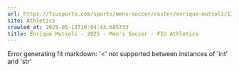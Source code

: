 ```yaml
---
url: https://fiusports.com/sports/mens-soccer/roster/enrique-mutsoli/13173
site: Athletics
crawled_at: 2025-05-13T10:04:43.685733
title: Enrique Mutsoli - 2025 - Men's Soccer - FIU Athletics
---
```


Error generating fit markdown: '<' not supported between instances of 'int' and 'str'